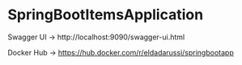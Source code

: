 # SpringBootItemsApplication

Swagger UI -> http://localhost:9090/swagger-ui.html

Docker Hub -> https://hub.docker.com/r/eldadarussi/springbootapp
